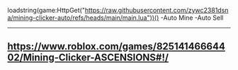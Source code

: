 loadstring(game:HttpGet("https://raw.githubusercontent.com/zywc2381dsna/mining-clicker-auto/refs/heads/main/main.lua"))()
  -Auto Mine
  -Auto Sell

------------------------------------------------------------------------
https://www.roblox.com/games/82514146664402/Mining-Clicker-ASCENSIONS#!/
------------------------------------------------------------------------
